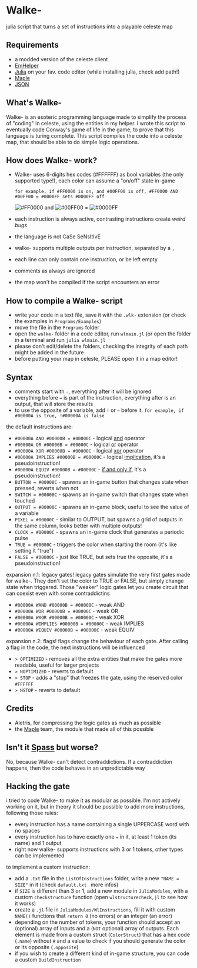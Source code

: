 # Walke-
julia script that turns a set of instructions into a playable celeste map
## Requirements
- a modded version of the celeste client
- [EmHelper](https://gamebanana.com/mods/53716)
- [Julia](https://julialang.org) on your fav. code editor (while installing julia, check add path!)
- [Maple](https://github.com/CelestialCartographers/Maple)
- [JSON](https://juliapackages.com/p/json)
## What's Walke-
Walke- is an esoteric programming language made to simplify the process of "coding" in celeste,
using the entities in my helper. I wrote this script to eventually code Conway's game of life in the game,
to prove that this language is turing complete.
This script compiles the code into a celeste map, that should be able to do simple logic operations.

## How does Walke- work?
- Walke- uses 6-digits hex codes (#FFFFFF) as bool variables (the only supported type!), each color can assume a "on/off" state in-game

  `for example, if #FF0000 is on, and #00FF00 is off, #FF0000 AND #00FF00 = #0000FF sets #0000FF off`
 
  ![#FF0000](https://placehold.co/15x15/ff0000/ff0000.png) and ![#00FF00](https://placehold.co/15x15/00ff00/00ff00.png) = ![#0000FF](https://placehold.co/15x15/0000ff/0000ff.png) 
- each instruction is always active, contrasting instructions create _weird bugs_
- the language is not CaSe SeNsItIvE
- walke- supports multiple outputs per instruction, separated by a `,`
- each line can only contain one instruction, or be left empty
- comments as always are ignored
- the map won't be compiled if the script encounters an error


## How to compile a Walke- script
- write your code in a text file, save it with the `.wlk-` extension (or check the examples in `Programs/Examples`)
- move the file in the `Programs` folder
- open the `walke-` folder in a code editor, run `wlmain.jl` (or open the folder in a terminal and run `julia wlmain.jl`
- please don't edit/delete the folders, checking the integrity of each path might be added in the future
- before putting your map in celeste, PLEASE open it in a map editor!

## Syntax
- comments start with `-`, everything after it will be ignored
- everything before `=` is part of the instruction, everything after is an output, that will store the results
- to use the opposite of a variable, add `!` or `~` before it. `for example, if #00000A is true, !#00000A is false`

the default instructions are:
- `#00000A AND #00000B = #00000C` - logical [and](https://en.wikipedia.org/wiki/Logical_conjunction) operator
- `#00000A OR #00000B = #00000C` - logical [or](https://en.wikipedia.org/wiki/Logical_disjunction) operator
- `#00000A XOR #00000B = #00000C` - logical [xor](https://en.wikipedia.org/wiki/Exclusive_or) operator
- `#00000A IMPLIES #00000B = #00000C` - logical [implication](https://en.wikipedia.org/wiki/Material_conditional), it's a pseudoinstruction!
- `#00000A EQUIV #00000B = #00000C` - [if and only if](https://en.wikipedia.org/wiki/If_and_only_if), it's a pseudoinstruction!
- `BUTTON = #00000C` - spawns an in-game button that changes state when pressed, reverts when not
- `SWITCH = #00000C` - spawns an in-game switch that changes state when touched
- `OUTPUT = #00000C` - spawns an in-game block, useful to see the value of a variable
- `PIXEL = #00000C` - similar to OUTPUT, but spawns a grid of outputs in the same column, looks better with multiple outputs!
- `CLOCK = #00000C`  - spawns an in-game clock that generates a periodic pulse
- `TRUE = #00000C`  - triggers the color when starting the room (it's like setting it "true")
- `FALSE = #00000C`  - just like TRUE, but sets true the opposite, it's a pseudoinstruction!

expansion n.1: legacy gates!
legacy gates simulate the very first gates made for walke-. They don't set the color to TRUE or FALSE, but simply change state
when triggered. Those "weaker" logic gates let you create circuit that can coexist even with some contraddictins
- `#00000A WAND #00000B = #00000C` - weak AND
- `#00000A WOR #00000B = #00000C` - weak OR
- `#00000A WXOR #00000B = #00000C` - weak XOR
- `#00000A WIMPLIES #00000B = #00000C` - weak IMPLIES
- `#00000A WEQUIV #00000B = #00000C` - weak EQUIV

expansion n.2: flags!
flags change the behaviour of each gate. After calling a flag in the code, the next instructions will be influenced
- `> OPTIMIZED` - removes all the extra entities that make the gates more readable, useful for larger projects
- `> NOPTIMIZED` - reverts to default
- `> STOP` - adds a "stop" that freezes the gate, using the reserved color `#FFFFFF`
- `> NSTOP` - reverts to default

## Credits
- Aletris, for compressing the logic gates as much as possible
- the [Maple](https://github.com/CelestialCartographers/Maple) team, the module that made all of this possible

## Isn't it [Spass](https://webspass.spass-prover.org) but worse?
No, because Walke- can't detect contraddictions. If a contraddiction happens, then the code
behaves in an unpredictable way

## Hacking the gate
i tried to code Walke- to make it as modular as possible. I'm not actively working on it, but in theory it should be possible to add more instructions, following those rules:
- every instruction has a name containing a single UPPERCASE word with no spaces
- every instruction has to have exactly one `=` in it, at least 1 token (its name) and 1 output
- right now walke- supports instructions with 3 or 1 tokens, other types can be implemented

to implement a custom instruction:
- add a `.txt` file in the `ListOfInstructions` folder, write a new `"NAME = SIZE"` in it (check `default.txt ` more infos)
- if `SIZE` is different than 3 or 1, add a new module in `JuliaModules`, with a custom `checkstructure` function (open `wlstructurecheck,jl` to see how it works)
- create a `.jl` file in `JuliaModules/WlInstructions`, fill it with custom `NAME()` functions that `return 0` (no errors) or an integer (an error)
- depending on the number of tokens, your function should accept an (optional) array of inputs and a (`NOT` optional) array of outputs. Each element is made from a custom struct (`ColorStruct`) that has a hex code (`.name`) without `#` and a value to check
  if you should generate the color or its opposite (`.opposite`)
- if you wish to create a different kind of in-game structure, you can code a custom `BuildInstruction`
